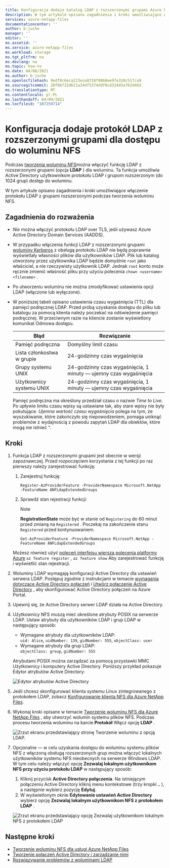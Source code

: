```yaml
---
title: Konfiguracja dodaje katalog LDAP z rozszerzonymi grupami Azure NetApp Files dostęp do woluminu systemu plików NFS | Microsoft Docs
description: W tym artykule opisano zagadnienia i kroki umożliwiające włączenie protokołu LDAP z rozszerzonymi grupami podczas tworzenia woluminu NFS przy użyciu Azure NetApp Files.
services: azure-netapp-files
documentationcenter: ''
author: b-juche
manager: ''
editor: ''
ms.assetid: ''
ms.service: azure-netapp-files
ms.workload: storage
ms.tgt_pltfrm: na
ms.devlang: na
ms.topic: how-to
ms.date: 04/08/2021
ms.author: b-juche
ms.openlocfilehash: 9edf8c6eca223ece8728f9868ee9fe310c517ca9
ms.sourcegitcommit: 20f8bf22d621a34df5374ddf0cd324d3a762d46d
ms.translationtype: MT
ms.contentlocale: pl-PL
ms.lasthandoff: 04/09/2021
ms.locfileid: "107259714"
---
```

# <a name="configure-adds-ldap-with-extended-groups-for-nfs-volume-access"></a>Konfiguracja dodaje protokół LDAP z rozszerzonymi grupami dla dostępu do woluminu NFS

Podczas [tworzenia woluminu NFS](azure-netapp-files-create-volumes.md)można włączyć funkcję LDAP z rozszerzonymi grupami (opcja **LDAP** ) dla woluminu. Ta funkcja umożliwia Active Directory użytkownikom protokołu LDAP i grupom rozszerzonym (do 1024 grup) dostęp do woluminu.  

W tym artykule opisano zagadnienia i kroki umożliwiające włączenie protokołu LDAP z grupami rozszerzonymi podczas tworzenia woluminu NFS.  

## <a name="considerations"></a>Zagadnienia do rozważenia

* *Nie* można włączyć protokołu LDAP over TLS, jeśli używasz Azure Active Directory Domain Services (AADDS).  

* W przypadku włączenia funkcji LDAP z rozszerzonymi grupami [woluminy Kerberos](configure-kerberos-encryption.md) z obsługą protokołu LDAP nie będą poprawnie wyświetlały własności plików dla użytkowników LDAP. Plik lub katalog utworzony przez użytkownika LDAP będzie domyślnie `root` jako właściciel, a nie rzeczywisty użytkownik LDAP. Jednak `root` konto może ręcznie zmienić własność pliku przy użyciu polecenia `chown <username> <filename>` . 

* Po utworzeniu woluminu nie można zmodyfikować ustawienia opcji LDAP (włączone lub wyłączone).  

* W poniższej tabeli opisano ustawienia czasu wygaśnięcia (TTL) dla pamięci podręcznej LDAP. Przed próbą uzyskania dostępu do pliku lub katalogu za pomocą klienta należy poczekać na odświeżenie pamięci podręcznej. W przeciwnym razie na kliencie zostanie wyświetlony komunikat Odmowa dostępu. 

    |     Błąd    |     Rozwiązanie    |
    |-|-|
    | Pamięć podręczna |  Domyślny limit czasu |
    | Lista członkostwa w grupie  | 24-godzinny czas wygaśnięcia  |
    | Grupy systemu UNIX  | 24-godzinny czas wygaśnięcia, 1 minuty — ujemny czas wygaśnięcia  |
    | Użytkownicy systemu UNIX  | 24-godzinny czas wygaśnięcia, 1 minuty — ujemny czas wygaśnięcia  |

    Pamięć podręczna ma określony przedział czasu o nazwie *Time to Live*. Po upływie limitu czasu wpisy są ustawiane tak, aby stare wpisy nie były pokutujące. *Ujemna wartość czasu wygaśnięcia* polega na tym, że wyszukiwanie, które zakończyło się niepowodzeniem, pomaga uniknąć problemów z wydajnością z powodu zapytań LDAP dla obiektów, które mogą nie istnieć ".        

## <a name="steps"></a>Kroki

1. Funkcja LDAP z rozszerzonymi grupami jest obecnie w wersji zapoznawczej. Przed rozpoczęciem korzystania z tej funkcji po raz pierwszy należy zarejestrować funkcję:  

    1. Zarejestruj funkcję:   

        ```azurepowershell-interactive
        Register-AzProviderFeature -ProviderNamespace Microsoft.NetApp -FeatureName ANFLdapExtendedGroups
        ```

    2. Sprawdź stan rejestracji funkcji: 

        > [!NOTE]
        > **RegistrationState** może być w stanie od `Registering` do 60 minut przed zmianą na `Registered` . Poczekaj na zakończenie stanu `Registered` przed kontynuowaniem.

        ```azurepowershell-interactive
        Get-AzProviderFeature -ProviderNamespace Microsoft.NetApp -FeatureName ANFLdapExtendedGroups
        ```
        
    Możesz również użyć [poleceń interfejsu wiersza polecenia platformy Azure](/cli/azure/feature) `az feature register` , `az feature show` Aby zarejestrować funkcję i wyświetlić stan rejestracji. 

2. Woluminy LDAP wymagają konfiguracji Active Directory dla ustawień serwera LDAP. Postępuj zgodnie z instrukcjami w temacie [wymagania dotyczące Active Directory połączeń](create-active-directory-connections.md#requirements-for-active-directory-connections) i [Utwórz połączenie Active Directory](create-active-directory-connections.md#create-an-active-directory-connection) , aby skonfigurować Active Directory połączeń na Azure Portal.  

3. Upewnij się, że Active Directory serwer LDAP działa na Active Directory. 

4. Użytkownicy NFS muszą mieć określone atrybuty POSIX na serwerze LDAP. Ustaw atrybuty dla użytkowników LDAP i grup LDAP w następujący sposób: 

    * Wymagane atrybuty dla użytkowników LDAP:   
        `uid: Alice`, `uidNumber: 139`, `gidNumber: 555`, `objectClass: user`
    * Wymagane atrybuty dla grup LDAP:   
        `objectClass: group`, `gidNumber: 555`

    Atrybutami POSIX można zarządzać za pomocą przystawki MMC Użytkownicy i komputery Active Directory. Poniższy przykład pokazuje Edytor atrybutów Active Directory:  

    ![Edytor atrybutów Active Directory](../media/azure-netapp-files/active-directory-attribute-editor.png) 

5. Jeśli chcesz skonfigurować klienta systemu Linux zintegrowanego z protokołem LDAP, zobacz [Konfigurowanie klienta NFS dla Azure NetApp Files](configure-nfs-clients.md).

6.  Wykonaj kroki opisane w temacie [Tworzenie woluminu NFS dla Azure NetApp Files](azure-netapp-files-create-volumes.md) , aby utworzyć wolumin systemu plików NFS. Podczas procesu tworzenia woluminu na karcie **Protokół** Włącz opcję **LDAP** .   

    ![Zrzut ekranu przedstawiający stronę Tworzenie woluminu z opcją LDAP.](../media/azure-netapp-files/create-nfs-ldap.png)  

7. Opcjonalne — w celu uzyskania dostępu do woluminu systemu plików NFS z włączoną obsługą rozszerzonych grup można włączyć lokalnych użytkowników systemu NFS nieobecnych na serwerze Windows LDAP. W tym celu należy włączyć opcję **Zezwalaj lokalnym użytkownikom NFS przy użyciu protokołu LDAP** w następujący sposób:
    1. Kliknij przycisk **Active Directory połączenia**.  Na istniejącym połączeniu Active Directory kliknij menu kontekstowe (trzy kropki `…` ), a następnie wybierz pozycję **Edytuj**.  
    2. W wyświetlonym oknie **Edytowanie ustawień Active Directory** wybierz opcję **Zezwalaj lokalnym użytkownikom NFS z protokołem LDAP** .  

    ![Zrzut ekranu przedstawiający opcję Zezwalaj użytkownikom lokalnym NFS z protokołem LDAP](../media/azure-netapp-files/allow-local-nfs-users-with-ldap.png)  

## <a name="next-steps"></a>Następne kroki  

* [Tworzenie woluminu NFS dla usługi Azure NetApp Files](azure-netapp-files-create-volumes.md)
* [Tworzenie połączeń Active Directory i zarządzanie nimi](create-active-directory-connections.md)
* [Rozwiązywanie problemów z woluminami LDAP](troubleshoot-ldap-volumes.md)

